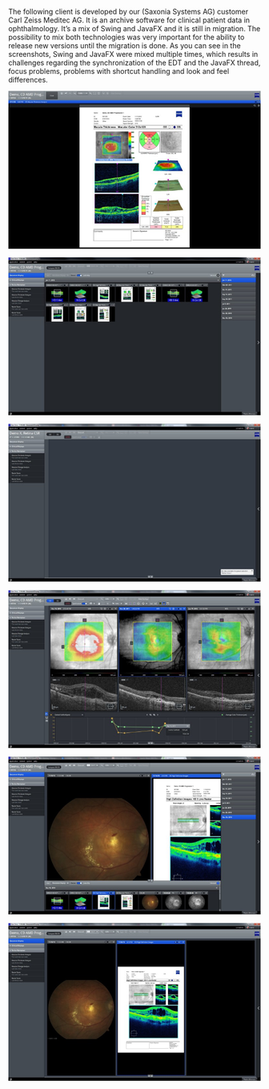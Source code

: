 The following client is developed by our (Saxonia Systems AG) customer Carl Zeiss Meditec AG. 
It is an archive software for clinical patient data in ophthalmology. It’s a mix of Swing and 
JavaFX and it is still in migration. The possibility to mix both technologies was very important 
for the ability to release new versions until the migration is done. As you can see in the screenshots, 
Swing and JavaFX were mixed multiple times, which results in challenges regarding the synchronization 
of the EDT and the JavaFX thread, focus problems, problems with shortcut handling and look and 
feel differences.

[![Screen 1](screen1.jpg)]()

[![Screen 1](screen2.jpg)]()

[![Screen 1](screen3.jpg)]()

[![Screen 1](screen4.jpg)]()

[![Screen 1](screen5.jpg)]()

[![Screen 1](screen6.jpg)]()